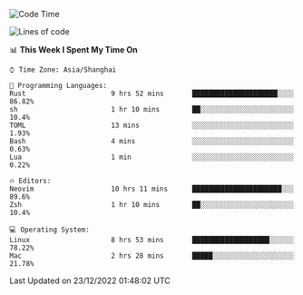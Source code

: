 <!--START_SECTION:waka-->
![Code Time](http://img.shields.io/badge/Code%20Time-1%2C074%20hrs%2025%20mins-blue)

![Lines of code](https://img.shields.io/badge/From%20Hello%20World%20I%27ve%20Written-24%20Thousand%20lines%20of%20code-blue)

📊 **This Week I Spent My Time On** 

```text
⌚︎ Time Zone: Asia/Shanghai

💬 Programming Languages: 
Rust                     9 hrs 52 mins       █████████████████████░░░░   86.82% 
sh                       1 hr 10 mins        ██░░░░░░░░░░░░░░░░░░░░░░░   10.4% 
TOML                     13 mins             ░░░░░░░░░░░░░░░░░░░░░░░░░   1.93% 
Bash                     4 mins              ░░░░░░░░░░░░░░░░░░░░░░░░░   0.63% 
Lua                      1 min               ░░░░░░░░░░░░░░░░░░░░░░░░░   0.22%

🔥 Editors: 
Neovim                   10 hrs 11 mins      ██████████████████████░░░   89.6% 
Zsh                      1 hr 10 mins        ██░░░░░░░░░░░░░░░░░░░░░░░   10.4%

💻 Operating System: 
Linux                    8 hrs 53 mins       ███████████████████░░░░░░   78.22% 
Mac                      2 hrs 28 mins       █████░░░░░░░░░░░░░░░░░░░░   21.78%

```


 Last Updated on 23/12/2022 01:48:02 UTC
<!--END_SECTION:waka-->
